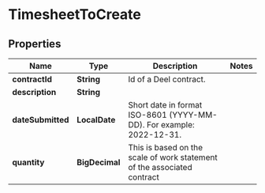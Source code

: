 

# TimesheetToCreate


## Properties

| Name | Type | Description | Notes |
|------------ | ------------- | ------------- | -------------|
|**contractId** | **String** | Id of a Deel contract. |  |
|**description** | **String** |  |  |
|**dateSubmitted** | **LocalDate** | Short date in format ISO-8601 (YYYY-MM-DD). For example: 2022-12-31. |  |
|**quantity** | **BigDecimal** | This is based on the scale of work statement of the associated contract |  |



